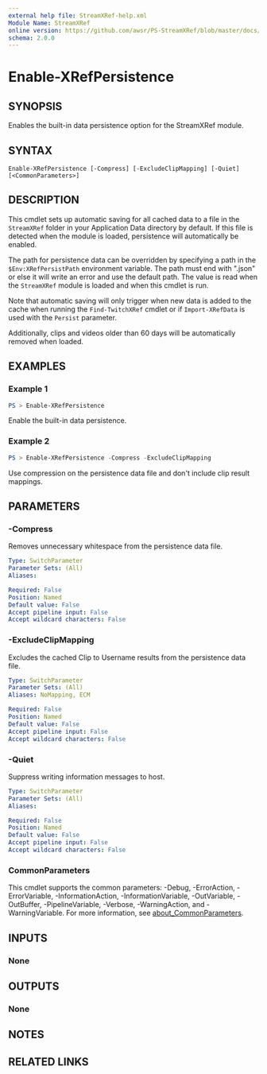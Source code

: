 ```yaml
---
external help file: StreamXRef-help.xml
Module Name: StreamXRef
online version: https://github.com/awsr/PS-StreamXRef/blob/master/docs/Enable-XRefPersistence.md
schema: 2.0.0
---
```


# Enable-XRefPersistence

## SYNOPSIS
Enables the built-in data persistence option for the StreamXRef module.

## SYNTAX

```
Enable-XRefPersistence [-Compress] [-ExcludeClipMapping] [-Quiet] [<CommonParameters>]
```

## DESCRIPTION
This cmdlet sets up automatic saving for all cached data to a file in the `StreamXRef` folder in your Application Data directory by default. If this file is detected when the module is loaded, persistence will automatically be enabled.

The path for persistence data can be overridden by specifying a path in the `$Env:XRefPersistPath` environment variable. The path must end with ".json" or else it will write an error and use the default path. The value is read when the `StreamXRef` module is loaded and when this cmdlet is run.

Note that automatic saving will only trigger when new data is added to the cache when running the `Find-TwitchXRef` cmdlet or if `Import-XRefData` is used with the `Persist` parameter.

Additionally, clips and videos older than 60 days will be automatically removed when loaded.

## EXAMPLES

### Example 1
```powershell
PS > Enable-XRefPersistence
```

Enable the built-in data persistence.

### Example 2
```powershell
PS > Enable-XRefPersistence -Compress -ExcludeClipMapping
```

Use compression on the persistence data file and don't include clip result mappings.

## PARAMETERS

### -Compress
Removes unnecessary whitespace from the persistence data file.

```yaml
Type: SwitchParameter
Parameter Sets: (All)
Aliases:

Required: False
Position: Named
Default value: False
Accept pipeline input: False
Accept wildcard characters: False
```

### -ExcludeClipMapping
Excludes the cached Clip to Username results from the persistence data file.

```yaml
Type: SwitchParameter
Parameter Sets: (All)
Aliases: NoMapping, ECM

Required: False
Position: Named
Default value: False
Accept pipeline input: False
Accept wildcard characters: False
```

### -Quiet
Suppress writing information messages to host.

```yaml
Type: SwitchParameter
Parameter Sets: (All)
Aliases:

Required: False
Position: Named
Default value: False
Accept pipeline input: False
Accept wildcard characters: False
```

### CommonParameters
This cmdlet supports the common parameters: -Debug, -ErrorAction, -ErrorVariable, -InformationAction, -InformationVariable, -OutVariable, -OutBuffer, -PipelineVariable, -Verbose, -WarningAction, and -WarningVariable. For more information, see [about_CommonParameters](http://go.microsoft.com/fwlink/?LinkID=113216).

## INPUTS

### None

## OUTPUTS

### None

## NOTES

## RELATED LINKS
